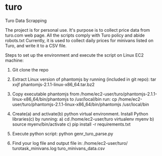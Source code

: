 # turo

Turo Data Scrapping

The project is for personal use. It's purpose is to collect price data from turo.com web page. All the scripts comply with Turo policy and abide robots.txt
Currently, it is used to collect daily prices for minivans listed on Turo, and write it to a CSV file.


Steps to set up the environment and execute the script on Linux EC2 machine:
1. Git clone the repo

2. Extract Linux version of phantomjs by running (included in git repo):
    tar xvjf phantomjs-2.1.1-linux-x86_64.tar.bz2

3. Copy executable phantomjs
    from /home/ec2-user/turo/phantomjs-2.1.1-linux-x86_64/bin/phantomjs
    to /usr/local/bin
    run:
    cp /home/ec2-user/turo/phantomjs-2.1.1-linux-x86_64/bin/phantomjs /usr/local/bin

4. Create(a) and activate(b) python virtual environment. Install Python libraries(c) by running:
    a) cd /home/ec2-user/turo
       virtualenv myenv
    b) source myenv/bin/activate
    c) pip install -r requirements.txt

5. Execute python script:
   python genr_turo_parse.py

6. Find your log file and output file in:
   /home/ec2-user/turo/
   turotask_minivans.log
   turo_minivans_data.csv